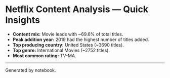 # Netflix Content Analysis — Quick Insights

- **Content mix:** Movie leads with ~69.6% of total titles.
- **Peak addition year:** 2019 had the highest number of titles added.
- **Top producing country:** United States (~3690 titles).
- **Top genre:** International Movies (~2752 titles).
- **Most common rating:** TV-MA.

---
Generated by notebook.